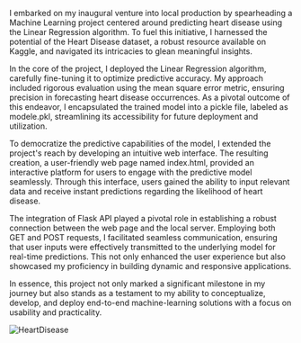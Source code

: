I embarked on my inaugural venture into local production by spearheading a Machine Learning project centered around predicting heart disease using the Linear Regression algorithm.
To fuel this initiative, I harnessed the potential of the Heart Disease dataset, a robust resource available on Kaggle, and navigated its intricacies to glean meaningful insights.

In the core of the project, I deployed the Linear Regression algorithm, carefully fine-tuning it to optimize predictive accuracy. My approach included rigorous evaluation using the 
mean square error metric, ensuring precision in forecasting heart disease occurrences. As a pivotal outcome of this endeavor, I encapsulated the trained model into a pickle file, labeled 
as modele.pkl, streamlining its accessibility for future deployment and utilization.

To democratize the predictive capabilities of the model, I extended the project's reach by developing an intuitive web interface. The resulting creation, a user-friendly web page named
index.html, provided an interactive platform for users to engage with the predictive model seamlessly. Through this interface, users gained the ability to input relevant data and receive
instant predictions regarding the likelihood of heart disease.

The integration of Flask API played a pivotal role in establishing a robust connection between the web page and the local server. Employing both GET and POST requests, I facilitated seamless
communication, ensuring that user inputs were effectively transmitted to the underlying model for real-time predictions. This not only enhanced the user experience but also showcased my proficiency
in building dynamic and responsive applications.

In essence, this project not only marked a significant milestone in my journey but also stands as a testament to my ability to conceptualize, develop, and deploy end-to-end machine-learning
solutions with a focus on usability and practicality.

![HeartDisease](https://github.com/Udayr777/Production-Environment-Based-Projects/assets/18031941/2def7df3-b519-40f5-ab42-82d53aed990c)
